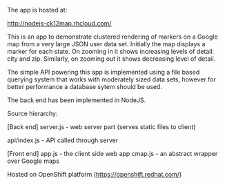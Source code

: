 The app is hosted at:

http://nodejs-ck12map.rhcloud.com/


This is an app to demonstrate clustered rendering of markers on a 
Google map from a very large JSON user data set. Initially the map
displays a marker for each state. On zooming in it shows 
increasing levels of detail: city and zip. Similarly, on zooming 
out it shows decreasing level of detail.

The simple API powering this app is implemented using a file 
based querying system that works with moderately sized data sets,
however for better performance a database sytem should be
used.

The back end has been implemented in NodeJS.


Source hierarchy:

[Back end]
 server.js - web server part (serves static files to client)

 api/index.js - API called through server

[Front end]
 app.js  - the client side web app
 cmap.js - an abstract wrapper over Google maps

Hosted on OpenShift platform (https://openshift.redhat.com/)
